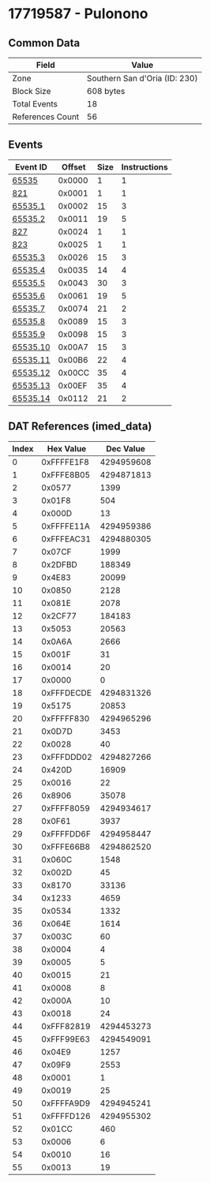 # 17719587 - Pulonono

## Common Data

| Field            | Value                         |
|------------------|-------------------------------|
| Zone             | Southern San d'Oria (ID: 230) |
| Block Size       | 608 bytes                     |
| Total Events     | 18                            |
| References Count | 56                            |

## Events

| Event ID                  | Offset   |   Size |   Instructions |
|---------------------------|----------|--------|----------------|
| [65535](./65535.md)       | 0x0000   |      1 |              1 |
| [821](./821.md)           | 0x0001   |      1 |              1 |
| [65535.1](./65535.1.md)   | 0x0002   |     15 |              3 |
| [65535.2](./65535.2.md)   | 0x0011   |     19 |              5 |
| [827](./827.md)           | 0x0024   |      1 |              1 |
| [823](./823.md)           | 0x0025   |      1 |              1 |
| [65535.3](./65535.3.md)   | 0x0026   |     15 |              3 |
| [65535.4](./65535.4.md)   | 0x0035   |     14 |              4 |
| [65535.5](./65535.5.md)   | 0x0043   |     30 |              3 |
| [65535.6](./65535.6.md)   | 0x0061   |     19 |              5 |
| [65535.7](./65535.7.md)   | 0x0074   |     21 |              2 |
| [65535.8](./65535.8.md)   | 0x0089   |     15 |              3 |
| [65535.9](./65535.9.md)   | 0x0098   |     15 |              3 |
| [65535.10](./65535.10.md) | 0x00A7   |     15 |              3 |
| [65535.11](./65535.11.md) | 0x00B6   |     22 |              4 |
| [65535.12](./65535.12.md) | 0x00CC   |     35 |              4 |
| [65535.13](./65535.13.md) | 0x00EF   |     35 |              4 |
| [65535.14](./65535.14.md) | 0x0112   |     21 |              2 |

## DAT References (imed_data)

|   Index | Hex Value   |   Dec Value |
|---------|-------------|-------------|
|       0 | 0xFFFFE1F8  |  4294959608 |
|       1 | 0xFFFE8B05  |  4294871813 |
|       2 | 0x0577      |        1399 |
|       3 | 0x01F8      |         504 |
|       4 | 0x000D      |          13 |
|       5 | 0xFFFFE11A  |  4294959386 |
|       6 | 0xFFFEAC31  |  4294880305 |
|       7 | 0x07CF      |        1999 |
|       8 | 0x2DFBD     |      188349 |
|       9 | 0x4E83      |       20099 |
|      10 | 0x0850      |        2128 |
|      11 | 0x081E      |        2078 |
|      12 | 0x2CF77     |      184183 |
|      13 | 0x5053      |       20563 |
|      14 | 0x0A6A      |        2666 |
|      15 | 0x001F      |          31 |
|      16 | 0x0014      |          20 |
|      17 | 0x0000      |           0 |
|      18 | 0xFFFDECDE  |  4294831326 |
|      19 | 0x5175      |       20853 |
|      20 | 0xFFFFF830  |  4294965296 |
|      21 | 0x0D7D      |        3453 |
|      22 | 0x0028      |          40 |
|      23 | 0xFFFDDD02  |  4294827266 |
|      24 | 0x420D      |       16909 |
|      25 | 0x0016      |          22 |
|      26 | 0x8906      |       35078 |
|      27 | 0xFFFF8059  |  4294934617 |
|      28 | 0x0F61      |        3937 |
|      29 | 0xFFFFDD6F  |  4294958447 |
|      30 | 0xFFFE66B8  |  4294862520 |
|      31 | 0x060C      |        1548 |
|      32 | 0x002D      |          45 |
|      33 | 0x8170      |       33136 |
|      34 | 0x1233      |        4659 |
|      35 | 0x0534      |        1332 |
|      36 | 0x064E      |        1614 |
|      37 | 0x003C      |          60 |
|      38 | 0x0004      |           4 |
|      39 | 0x0005      |           5 |
|      40 | 0x0015      |          21 |
|      41 | 0x0008      |           8 |
|      42 | 0x000A      |          10 |
|      43 | 0x0018      |          24 |
|      44 | 0xFFF82819  |  4294453273 |
|      45 | 0xFFF99E63  |  4294549091 |
|      46 | 0x04E9      |        1257 |
|      47 | 0x09F9      |        2553 |
|      48 | 0x0001      |           1 |
|      49 | 0x0019      |          25 |
|      50 | 0xFFFFA9D9  |  4294945241 |
|      51 | 0xFFFFD126  |  4294955302 |
|      52 | 0x01CC      |         460 |
|      53 | 0x0006      |           6 |
|      54 | 0x0010      |          16 |
|      55 | 0x0013      |          19 |
